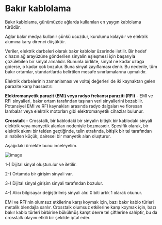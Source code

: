 # Bakır kablolama
Bakır kablolama, günümüzde ağlarda kullanılan en yaygın kablolama türüdür. 

Ağlar bakır medya kullanır çünkü ucuzdur, kurulumu kolaydır ve elektrik akımına karşı direnci düşüktür.

Veriler, elektrik darbeleri olarak bakır kablolar üzerinde iletilir. Bir hedef cihazın ağ arayüzüne gönderilen sinyalin eşleşmesi için başarıyla çözülebilen bir sinyal almalıdır. Bununla birlikte, sinyal ne kadar uzağa giderse, o kadar çok bozulur. Buna sinyal zayıflaması denir. Bu nedenle, tüm bakır ortamlar, standartlarda belirtilen mesafe sınırlamalarına uymalıdır.

Elektrik darbelerinin zamanlaması ve voltaj değerleri de iki kaynaktan gelen parazite karşı hassastır:

**Elektromanyetik parazit (EMI) veya radyo frekansı paraziti (RFI)** - EMI ve RFI sinyalleri, bakır ortam tarafından taşınan veri sinyallerini bozabilir. Potansiyel EMI ve RFI kaynakları arasında radyo dalgaları ve floresan lambalar veya elektrik motorları gibi elektromanyetik cihazlar bulunur.

**Crosstalk** - Crosstalk, bir kablodaki bir sinyalin bitişik bir kablodaki sinyali elektrik veya manyetik alanları nedeniyle bozmasıdır. Spesifik olarak, bir elektrik akımı bir telden geçtiğinde, telin etrafında, bitişik bir tel tarafından alınabilen küçük, dairesel bir manyetik alan oluşturur.

Aşağıdaki örnekte bunu inceleyelim.

![image](https://user-images.githubusercontent.com/70758694/158558426-f56493e2-e77e-4362-b987-893d861da73f.png)

1-) Dijital sinyal oluşturulur ve iletilir.

2-) Ortamda bir girişim sinyali var.

3-) Dijital sinyal girişim sinyali tarafından bozulur.

4-) Alıcı bilgisayar değiştirilmiş sinyali alır. 0 biti artık 1 olarak okunur.

EMI ve RFI'nin olumsuz etkilerine karşı koymak için, bazı bakır kablo türleri metalik blendajla sarılır. 
Crosstalk olumsuz etkilerine karşı koymak için, bazı bakır kablo türleri birbirine bükülmüş karşıt devre tel çiftlerine sahiptir, bu da crosstalk olayını etkili bir şekilde iptal eder.
